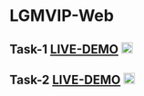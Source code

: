 # LGMVIP-Web
## Task-1 [LIVE-DEMO](https://lgmvip-web-task1-todo-3ab9.vercel.app/) <img src="https://user-images.githubusercontent.com/78722016/193443129-92b4b82d-e2ab-413f-9510-87b03bbb14f0.png" width="20">
## Task-2 [LIVE-DEMO](https://task2-tan-theta.vercel.app/) <img src="https://user-images.githubusercontent.com/78722016/193443129-92b4b82d-e2ab-413f-9510-87b03bbb14f0.png" width="20">
